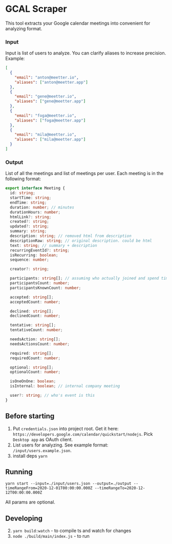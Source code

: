 # GCAL Scraper

This tool extracts your Google calendar meetings into convenient for analyzing format.

### Input

Input is list of users to analyze. You can clarify aliases to increase precision.
Example:

```json
[
  {
    "email": "anton@meetter.io",
    "aliases": ["anton@meetter.app"]
  },
  {
    "email": "gene@meetter.io",
    "aliases": ["gene@meetter.app"]
  },
  {
    "email": "foga@meetter.io",
    "aliases": ["foga@meetter.app"]
  },
  {
    "email": "mila@meetter.io",
    "aliases": ["mila@meetter.app"]
  }
]
```

### Output

List of all the meetings and list of meetings per user.
Each meeting is in the following format:

```ts
export interface Meeting {
  id: string;
  startTime: string;
  endTime: string;
  duration: number; // minutes
  durationHours: number;
  htmlLink?: string;
  created?: string;
  updated?: string;
  summary: string;
  description: string; // removed html from description
  descriptionRaw: string; // original description. could be html
  text: string; // summary + description
  recurringEventId?: string;
  isRecurring: boolean;
  sequence: number;

  creator?: string;

  participants: string[]; // assuming who actually joined and spend time on a meet
  participantsCount: number;
  participantsKnownCount: number;

  accepted: string[];
  acceptedCount: number;

  declined: string[];
  declinedCount: number;

  tentative: string[];
  tentativeCount: number;

  needsAction: string[];
  needsActionsCount: number;

  required: string[];
  requiredCount: number;

  optional: string[];
  optionalCount: number;

  isOneOnOne: boolean;
  isInternal: boolean; // internal company meeting

  user?: string; // who's event is this
}
```

## Before starting

1. Put `credentials.json` into project root. Get it here: `https://developers.google.com/calendar/quickstart/nodejs`. Pick `Desktop app` as OAuth client.
1. List users for analyzing. See example format: `/input/users.example.json`.
1. install deps `yarn`

## Running

```
yarn start --input=./input/users.json --output=./output --timeRangeFrom=2020-12-01T00:00:00.000Z --timeRangeTo=2020-12-12T00:00:00.000Z
```

All params are optional.

## Developing

2. `yarn build:watch` - to compile ts and watch for changes
3. `node ./build/main/index.js` - to run
